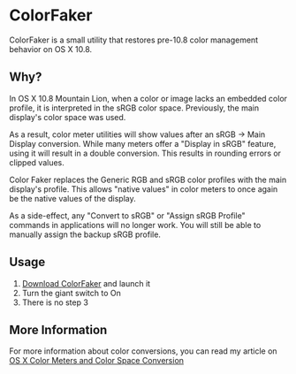 # ColorFaker

ColorFaker is a small utility that restores pre-10.8 color management behavior on OS X 10.8. 

## Why?

In OS X 10.8 Mountain Lion, when a color or image lacks an embedded color profile, it is interpreted in the sRGB color space.  Previously, the main display's color space was used.

As a result, color meter utilities will show values after an sRGB → Main Display conversion.  While many meters offer a "Display in sRGB" feature, using it will result in a double conversion.  This results in rounding errors or clipped values.

Color Faker replaces the Generic RGB and sRGB color profiles with the main display's profile.  This allows "native values" in color meters to once again be the native values of the display.

As a side-effect, any "Convert to sRGB" or "Assign sRGB Profile" commands in applications will no longer work.  You will still be able to manually assign the backup sRGB profile.


## Usage

1. [Download ColorFaker](https://github.com/downloads/iccir/ColorFaker/ColorFaker_1.0.app.zip) and launch it
2. Turn the giant switch to On
3. There is no step 3


## More Information

For more information about color conversions, you can read my article on [OS X Color Meters and Color Space Conversion](http://iccir.com/articles/osx-color-conversions)
